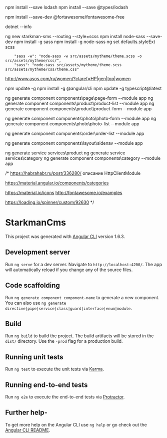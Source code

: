 npm install --save lodash
npm install --save @types/lodash

npm install --save-dev @fortawesome/fontawesome-free

dotnet --info

ng new starkman-sms --routing --style=scss
npm install node-sass --save-dev
npm install -g sass
npm install -g node-sass
ng set defaults.styleExt scss

        "sass -w": "node-sass -w src/assets/mytheme/theme.scss -o src/assets/mytheme/css/",
        "sass": "node-sass src/assets/mytheme/theme.scss src/assets/mytheme/css/theme.css"


http://www.asos.com/ru/women/?ctaref=HP|gen|top|women

npm update -g
npm install -g @angular/cli
npm update -g typescript@latest

ng generate component components\page\page-form --module app
ng generate component components\product\product-list --module app
ng generate component components\product\product-form --module app

ng generate component components\photo\photo-form --module app
ng generate component components\photo\photo-list --module app

ng generate component components\order\order-list --module app

ng generate component components\layout\sidenav --module app

ng generate service services\product
ng generate service services\category
ng generate component components\category  --module app

/*
https://habrahabr.ru/post/336280/ описание HttpClientModule

https://material.angular.io/components/categories

https://material.io/icons
http://fontawesome.io/examples

https://loading.io/spinner/custom/92630
*/

# StarkmanCms

This project was generated with [Angular CLI](https://github.com/angular/angular-cli) version 1.6.3.

## Development server

Run `ng serve` for a dev server. Navigate to `http://localhost:4200/`. The app will automatically reload if you change any of the source files.

## Code scaffolding

Run `ng generate component component-name` to generate a new component. You can also use `ng generate directive|pipe|service|class|guard|interface|enum|module`.

## Build

Run `ng build` to build the project. The build artifacts will be stored in the `dist/` directory. Use the `-prod` flag for a production build.

## Running unit tests

Run `ng test` to execute the unit tests via [Karma](https://karma-runner.github.io).

## Running end-to-end tests

Run `ng e2e` to execute the end-to-end tests via [Protractor](http://www.protractortest.org/).

## Further help-

To get more help on the Angular CLI use `ng help` or go check out the [Angular CLI README](https://github.com/angular/angular-cli/blob/master/README.md).
